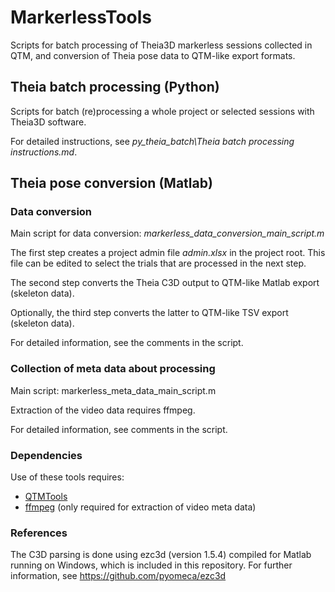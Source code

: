 # MarkerlessTools

Scripts for batch processing of Theia3D markerless sessions collected in QTM, and conversion
of Theia pose data to QTM-like export formats.

## Theia batch processing (Python)

Scripts for batch (re)processing a whole project or selected sessions with Theia3D software.

For detailed instructions, see *py_theia_batch\Theia batch processing instructions.md*.

## Theia pose conversion (Matlab)

### Data conversion
Main script for data conversion: *markerless_data_conversion_main_script.m*

The first step creates a project admin file *admin.xlsx* in the project root.
This file can be edited to select the trials that are processed in the next step.

The second step converts the Theia C3D output to QTM-like Matlab export (skeleton data).

Optionally, the third step converts the latter to QTM-like TSV export (skeleton data).

For detailed information, see the comments in the script.

### Collection of meta data about processing
Main script: markerless_meta_data_main_script.m

Extraction of the video data requires ffmpeg.

For detailed information, see comments in the script.

### Dependencies
Use of these tools requires:
- [QTMTools](https://github.com/schoondw/QTMTools)
- [ffmpeg](https://ffmpeg.org/download.html) (only required for extraction of video meta data)

### References
The C3D parsing is done using ezc3d (version 1.5.4) compiled for Matlab running on Windows, which
is included in this repository. For further information, see https://github.com/pyomeca/ezc3d
